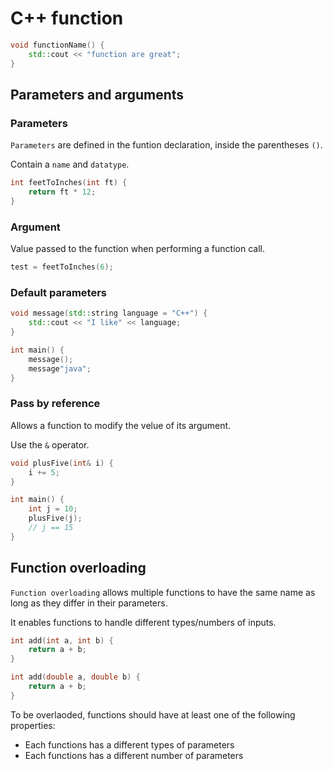 # C++ function

```cpp
void functionName() {
    std::cout << "function are great";
}
```

## Parameters and arguments

### Parameters

`Parameters` are defined in the funtion declaration, inside the parentheses `()`.

Contain a `name` and `datatype`.

```cpp
int feetToInches(int ft) {
    return ft * 12;
}
```

### Argument

Value passed to the function when performing a function call.

```cpp
test = feetToInches(6);
```

### Default parameters

```cpp
void message(std::string language = "C++") {
    std::cout << "I like" << language;
}

int main() {
    message();
    message"java";
}
```

### Pass by reference

Allows a function to modify the velue of its argument.

Use the `&` operator.

```cpp
void plusFive(int& i) {
    i += 5;
}

int main() {
    int j = 10;
    plusFive(j);
    // j == 15
}
```

## Function overloading

`Function overloading` allows multiple functions to have the same name
as long as they differ in their parameters.

It enables functions to handle different types/numbers of inputs.

```cpp
int add(int a, int b) {
    return a + b;
}

int add(double a, double b) {
    return a + b;
}
```

To be overlaoded, functions should have at least one of the following properties:

- Each functions has a different types of parameters
- Each functions has a different number of parameters

